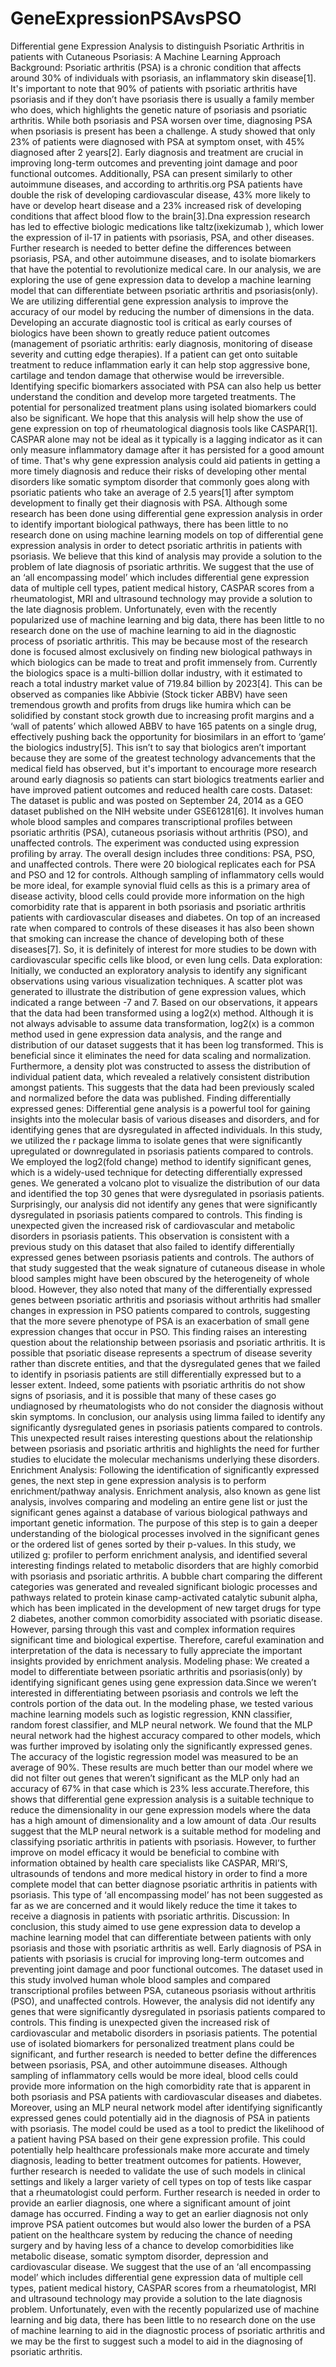 # GeneExpressionPSAvsPSO
Differential gene Expression Analysis to distinguish Psoriatic Arthritis in patients with Cutaneous Psoriasis: A Machine Learning Approach
Background:
Psoriatic arthritis (PSA) is a chronic condition that affects around 30% of individuals with
psoriasis, an inflammatory skin disease[1]. It's important to note that 90% of patients with
psoriatic arthritis have psoriasis and if they don’t have psoriasis there is usually a family member
who does, which highlights the genetic nature of psoriasis and psoriatic arthritis. While both
psoriasis and PSA worsen over time, diagnosing PSA when psoriasis is present has been a
challenge. A study showed that only 23% of patients were diagnosed with PSA at symptom
onset, with 45% diagnosed after 2 years[2]. Early diagnosis and treatment are crucial in
improving long-term outcomes and preventing joint damage and poor functional outcomes.
Additionally, PSA can present similarly to other autoimmune diseases, and according to
arthritis.org PSA patients have double the risk of developing cardiovascular disease, 43% more
likely to have or develop heart disease and a 23% increased risk of developing conditions that
affect blood flow to the brain[3].Dna expression research has led to effective biologic
medications like taltz(ixekizumab ), which lower the expression of il-17 in patients with
psoriasis, PSA, and other diseases. Further research is needed to better define the differences
between psoriasis, PSA, and other autoimmune diseases, and to isolate biomarkers that have
the potential to revolutionize medical care.
In our analysis, we are exploring the use of gene expression data to develop a machine
learning model that can differentiate between psoriatic arthritis and psoriasis(only). We are
utilizing differential gene expression analysis to improve the accuracy of our model by reducing
the number of dimensions in the data. Developing an accurate diagnostic tool is critical as early
courses of biologics have been shown to greatly reduce patient outcomes (management of
psoriatic arthritis: early diagnosis, monitoring of disease severity and cutting edge therapies). If
a patient can get onto suitable treatment to reduce inflammation early it can help stop
aggressive bone, cartilage and tendon damage that otherwise would be irreversible. Identifying
specific biomarkers associated with PSA can also help us better understand the condition and
develop more targeted treatments. The potential for personalized treatment plans using isolated
biomarkers could also be significant. We hope that this analysis will help show the use of gene
expression on top of rheumatological diagnosis tools like CASPAR[1]. CASPAR alone may not
be ideal as it typically is a lagging indicator as it can only measure inflammatory damage after it
has persisted for a good amount of time. That's why gene expression analysis could aid patients
in getting a more timely diagnosis and reduce their risks of developing other mental disorders
like somatic symptom disorder that commonly goes along with psoriatic patients who take an
average of 2.5 years[1] after symptom development to finally get their diagnosis with PSA.
Although some research has been done using differential gene expression analysis in
order to identify important biological pathways, there has been little to no research done on
using machine learning models on top of differential gene expression analysis in order to detect
psoriatic arthritis in patients with psoriasis. We believe that this kind of analysis may provide a
solution to the problem of late diagnosis of psoriatic arthritis. We suggest that the use of an ‘all
encompassing model’ which includes differential gene expression data of multiple cell types,
patient medical history, CASPAR scores from a rheumatologist, MRI and ultrasound technology
may provide a solution to the late diagnosis problem. Unfortunately, even with the recently
popularized use of machine learning and big data, there has been little to no research done on
the use of machine learning to aid in the diagnostic process of psoriatic arthritis.
This may be because most of the research done is focused almost exclusively on
finding new biological pathways in which biologics can be made to treat and profit immensely
from. Currently the biologics space is a multi-billion dollar industry, with it estimated to reach a
total industry market value of 719.84 billion by 2023[4]. This can be observed as companies like
Abbivie (Stock ticker ABBV) have seen tremendous growth and profits from drugs like humira
which can be solidified by constant stock growth due to increasing profit margins and a ‘wall of
patents’ which allowed ABBV to have 165 patents on a single drug, effectively pushing back the
opportunity for biosimilars in an effort to ‘game’ the biologics industry[5]. This isn’t to say that
biologics aren’t important because they are some of the greatest technology advancements that
the medical field has observed, but it's important to encourage more research around early
diagnosis so patients can start biologics treatments earlier and have improved patient outcomes
and reduced health care costs.
Dataset:
The dataset is public and was posted on September 24, 2014 as a GEO dataset
published on the NIH website under GSE61281[6]. It involves human whole blood samples and
compares transcriptional profiles between psoriatic arthritis (PSA), cutaneous psoriasis without
arthritis (PSO), and unaffected controls. The experiment was conducted using expression
profiling by array. The overall design includes three conditions: PSA, PSO, and unaffected
controls. There were 20 biological replicates each for PSA and PSO and 12 for controls.
Although sampling of inflammatory cells would be more ideal, for example synovial fluid cells as
this is a primary area of disease activity, blood cells could provide more information on the high
comorbidity rate that is apparent in both psoriasis and psoriatic arthritis patients with
cardiovascular diseases and diabetes. On top of an increased rate when compared to controls
of these diseases it has also been shown that smoking can increase the chance of developing
both of these diseases[7]. So, it is definitely of interest for more studies to be down with
cardiovascular specific cells like blood, or even lung cells.
Data exploration:
Initially, we conducted an exploratory analysis to identify any significant observations
using various visualization techniques. A scatter plot was generated to illustrate the distribution
of gene expression values, which indicated a range between -7 and 7. Based on our
observations, it appears that the data had been transformed using a log2(x) method. Although it
is not always advisable to assume data transformation, log2(x) is a common method used in
gene expression data analysis, and the range and distribution of our dataset suggests that it has
been log transformed. This is beneficial since it eliminates the need for data scaling and
normalization. Furthermore, a density plot was constructed to assess the distribution of
individual patient data, which revealed a relatively consistent distribution amongst patients. This
suggests that the data had been previously scaled and normalized before the data was
published.
Finding differentially expressed genes:
Differential gene analysis is a powerful tool for gaining insights into the molecular basis
of various diseases and disorders, and for identifying genes that are dysregulated in affected
individuals. In this study, we utilized the r package limma to isolate genes that were significantly
upregulated or downregulated in psoriasis patients compared to controls. We employed the
log2(fold change) method to identify significant genes, which is a widely-used technique for
detecting differentially expressed genes. We generated a volcano plot to visualize the
distribution of our data and identified the top 30
genes that were dysregulated in psoriasis
patients.
Surprisingly, our analysis did not
identify any genes that were significantly
dysregulated in psoriasis patients compared to
controls. This finding is unexpected given the
increased risk of cardiovascular and metabolic
disorders in psoriasis patients. This observation
is consistent with a previous study on this
dataset that also failed to identify differentially
expressed genes between psoriasis patients and
controls. The authors of that study suggested
that the weak signature of cutaneous disease in
whole blood samples might have been obscured
by the heterogeneity of whole blood. However, they also noted that many of the differentially
expressed genes between psoriatic arthritis and psoriasis without arthritis had smaller changes
in expression in PSO patients compared to controls, suggesting that the more severe phenotype
of PSA is an exacerbation of small gene expression changes that occur in PSO.
This finding raises an interesting question about the relationship between psoriasis and
psoriatic arthritis. It is possible that psoriatic disease represents a spectrum of disease severity
rather than discrete entities, and that the dysregulated genes that we failed to identify in
psoriasis patients are still differentially expressed but to a lesser extent. Indeed, some patients
with psoriatic arthritis do not show signs of psoriasis, and it is possible that many of these cases
go undiagnosed by rheumatologists who do not consider the diagnosis without skin symptoms.
In conclusion, our analysis using limma failed to identify any significantly dysregulated
genes in psoriasis patients compared to controls. This unexpected result raises interesting
questions about the relationship between psoriasis and psoriatic arthritis and highlights the need
for further studies to elucidate the molecular mechanisms underlying these disorders.
Enrichment Analysis:
Following the identification of significantly expressed genes, the next step in gene
expression analysis is to perform enrichment/pathway analysis. Enrichment analysis, also
known as gene list analysis, involves comparing and modeling an entire gene list or just the
significant genes against a database of various biological pathways and important genetic
information. The purpose of this step is to gain a deeper understanding of the biological
processes involved in the significant genes or the ordered list of genes sorted by their p-values.
In this study, we utilized g: profiler to perform enrichment analysis, and identified several
interesting findings related to metabolic disorders that are highly comorbid with psoriasis and
psoriatic arthritis. A bubble chart comparing the different categories was generated and revealed
significant biologic processes and pathways related to protein kinase camp-activated catalytic
subunit alpha, which has been implicated in the development of new target drugs for type 2
diabetes, another common comorbidity associated with psoriatic disease. However, parsing
through this vast and complex information requires significant time and biological expertise.
Therefore, careful examination and interpretation of the data is necessary to fully appreciate the
important insights provided by enrichment analysis.
Modeling phase:
We created a model to differentiate between psoriatic arthritis and psoriasis(only) by
identifying significant genes using gene expression data.Since we weren’t interested in
differentiating between psoriasis and controls we left the controls portion of the data out. In the
modeling phase, we tested various machine learning models such as logistic regression, KNN
classifier, random forest classifier, and MLP neural network. We found that the MLP neural
network had the highest accuracy compared to other models, which was further improved by
isolating only the significantly expressed genes. The accuracy of the logistic regression model
was measured to be an average of 90%. These results are much better than our model where
we did not filter out genes that weren’t significant as the MLP only had an accuracy of 67% in
that case which is 23% less accurate.Therefore, this shows that differential gene expression
analysis is a suitable technique to reduce the dimensionality in our gene expression models
where the data has a high amount of dimensionality and a low amount of data .Our results
suggest that the MLP neural network is a suitable method for modeling and classifying psoriatic
arthritis in patients with psoriasis. However, to further improve on model efficacy it would be
beneficial to combine with information obtained by health care specialists like CASPAR, MRI’S,
ultrasounds of tendons and more medical history in order to find a more complete model that
can better diagnose psoriatic arthritis in patients with psoriasis. This type of ‘all encompassing
model’ has not been suggested as far as we are concerned and it would likely reduce the time it
takes to receive a diagnosis in patients with psoriatic arthritis.
Discussion:
In conclusion, this study aimed to use gene expression data to develop a machine
learning model that can differentiate between patients with only psoriasis and those with
psoriatic arthritis as well. Early diagnosis of PSA in patients with psoriasis is crucial for
improving long-term outcomes and preventing joint damage and poor functional outcomes. The
dataset used in this study involved human whole blood samples and compared transcriptional
profiles between PSA, cutaneous psoriasis without arthritis (PSO), and unaffected controls.
However, the analysis did not identify any genes that were significantly dysregulated in psoriasis
patients compared to controls. This finding is unexpected given the increased risk of
cardiovascular and metabolic disorders in psoriasis patients. The potential use of isolated
biomarkers for personalized treatment plans could be significant, and further research is needed
to better define the differences between psoriasis, PSA, and other autoimmune diseases.
Although sampling of inflammatory cells would be more ideal, blood cells could provide more
information on the high comorbidity rate that is apparent in both psoriasis and PSA patients with
cardiovascular diseases and diabetes. Moreover, using an MLP neural network model after
identifying significantly expressed genes could potentially aid in the diagnosis of PSA in patients
with psoriasis. The model could be used as a tool to predict the likelihood of a patient having
PSA based on their gene expression profile. This could potentially help healthcare professionals
make more accurate and timely diagnosis, leading to better treatment outcomes for patients.
However, further research is needed to validate the use of such models in clinical
settings and likely a larger variety of cell types on top of tests like caspar that a rheumatologist
could perform. Further research is needed in order to provide an earlier diagnosis, one where a
significant amount of joint damage has occurred. Finding a way to get an earlier diagnosis not
only improve PSA patient outcomes but would also lower the burden of a PSA patient on the
healthcare system by reducing the chance of needing surgery and by having less of a chance to
develop comorbidities like metabolic disease, somatic symptom disorder, depression and
cardiovascular disease. We suggest that the use of an ‘all encompassing model’ which includes
differential gene expression data of multiple cell types, patient medical history, CASPAR scores
from a rheumatologist, MRI and ultrasound technology may provide a solution to the late
diagnosis problem. Unfortunately, even with the recently popularized use of machine learning
and big data, there has been little to no research done on the use of machine learning to aid in
the diagnostic process of psoriatic arthritis and we may be the first to suggest such a model to
aid in the diagnosing of psoriatic arthritis.
